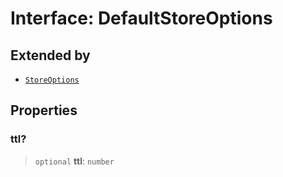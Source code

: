 # Interface: DefaultStoreOptions

## Extended by

- [`StoreOptions`](StoreOptions.md)

## Properties

### ttl?

> `optional` **ttl**: `number`
